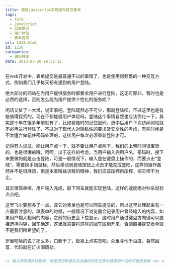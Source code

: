 ```yaml
---
title: 使用javascript实现回车提交表单
tags:
  - form
  - JavaScript
  - 回车提交
  - 用户体验
  - 表单提交
url: 1238.html
id: 1238
categories:
  - 编程开发
date: 2013-07-20 16:51:12
---
```


在web开发中，表单提交是最普通不过的事情了，也是使用很频繁的一种交互方式，例如我们几乎每天都有遇到的用户登陆。  

绝大部分的网站在为用户提供服务时都要求用户进行登陆，这无可厚非，暂时也是必然的选择，否则怎么能为用户提供个性化的服务呢？  

闲话又扯了一大堆，说正事吧。登陆既然必不可少，那就登陆呗，不过这里也是有些值得探究的。现在不都提倡用户体验吗，登陆这个事情自然也应该优化一下，其实这个早在很多年前就有了，比如登陆时的记住密码，选中后用户下次访问网站就不必再进行登陆了，不过对于现代人对隐私性的要求及安全性的考虑，有些时候是不太适合做记住密码处理的，这样用户每次必须重新登陆才可。  

记得有人说过，能让用户点一下，就不要让用户点两下，我们的上帝时间很宝贵的，也是很懒的哦，呵呵。出于这样的考虑，当用户输入完用户名、密码时，接下来要做的就是点击登陆，可是一般情况下，输入是在键盘上操作的，而要点击“登陆”，需要换手到鼠标，然后移动到登陆按钮上点击才能完成登陆，这样的操作虽然并不是很麻烦，但是本着精益求精的精神，我们应该压榨再压榨，把它榨干为止。  

其实很简单啦，用户输入完成，敲下回车就能实现登陆，这样的速度绝对秒杀鼠标点点吧。  

这里飞尘要想多了一点，其它的表单也是可以回车提交的，所以这里处理起来有一点需要注意的，填表单的时候，一般情况下浏览器会记录用户曾经输入的内容，如果用户输入相同的内容，之前的历史会下拉显示，这时用户通过键盘方向键可以直接选择内容，回车确定，这里就需要将这样的回车区别开来，否则直接提交表单就不是我们所希望的了。  

罗里吧嗦的说了那么多，口都干了，赶紧上点实货吧。众里寻他千百度，暮然回首，代码就在灯火阑珊处。  

```javascript  

// 输入回车键执行登录，但是用回车键在浏览器的历史记录中选择用户名时不触发登录 var oldValue = null; $('input.someClass').unbind('keydown keyup').keydown(function(event) { var me = $(this); if (event.which == 13) { oldValue = me.val(); } }).keyup(function(event) { var me = $(this); if (event.which == 13 && me.val() == oldValue) { // do login or some process } }); \\n```